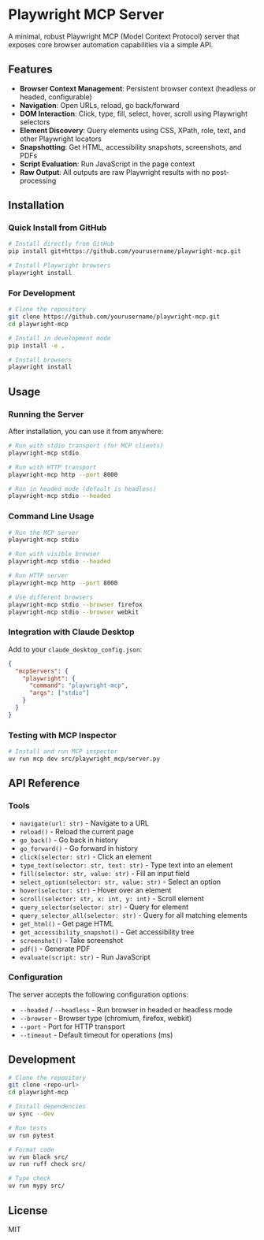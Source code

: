 # Playwright MCP Server

A minimal, robust Playwright MCP (Model Context Protocol) server that exposes core browser automation capabilities via a simple API.

## Features

- **Browser Context Management**: Persistent browser context (headless or headed, configurable)
- **Navigation**: Open URLs, reload, go back/forward
- **DOM Interaction**: Click, type, fill, select, hover, scroll using Playwright selectors
- **Element Discovery**: Query elements using CSS, XPath, role, text, and other Playwright locators
- **Snapshotting**: Get HTML, accessibility snapshots, screenshots, and PDFs
- **Script Evaluation**: Run JavaScript in the page context
- **Raw Output**: All outputs are raw Playwright results with no post-processing

## Installation

### Quick Install from GitHub

```bash
# Install directly from GitHub
pip install git+https://github.com/yourusername/playwright-mcp.git

# Install Playwright browsers
playwright install
```

### For Development

```bash
# Clone the repository
git clone https://github.com/yourusername/playwright-mcp.git
cd playwright-mcp

# Install in development mode
pip install -e .

# Install browsers
playwright install
```

## Usage

### Running the Server

After installation, you can use it from anywhere:

```bash
# Run with stdio transport (for MCP clients)
playwright-mcp stdio

# Run with HTTP transport
playwright-mcp http --port 8000

# Run in headed mode (default is headless)
playwright-mcp stdio --headed
```

### Command Line Usage

```bash
# Run the MCP server
playwright-mcp stdio

# Run with visible browser
playwright-mcp stdio --headed

# Run HTTP server
playwright-mcp http --port 8000

# Use different browsers
playwright-mcp stdio --browser firefox
playwright-mcp stdio --browser webkit
```

### Integration with Claude Desktop

Add to your `claude_desktop_config.json`:

```json
{
  "mcpServers": {
    "playwright": {
      "command": "playwright-mcp",
      "args": ["stdio"]
    }
  }
}
```

### Testing with MCP Inspector

```bash
# Install and run MCP inspector
uv run mcp dev src/playwright_mcp/server.py
```

## API Reference

### Tools

- `navigate(url: str)` - Navigate to a URL
- `reload()` - Reload the current page
- `go_back()` - Go back in history
- `go_forward()` - Go forward in history
- `click(selector: str)` - Click an element
- `type_text(selector: str, text: str)` - Type text into an element
- `fill(selector: str, value: str)` - Fill an input field
- `select_option(selector: str, value: str)` - Select an option
- `hover(selector: str)` - Hover over an element
- `scroll(selector: str, x: int, y: int)` - Scroll element
- `query_selector(selector: str)` - Query for element
- `query_selector_all(selector: str)` - Query for all matching elements
- `get_html()` - Get page HTML
- `get_accessibility_snapshot()` - Get accessibility tree
- `screenshot()` - Take screenshot
- `pdf()` - Generate PDF
- `evaluate(script: str)` - Run JavaScript

### Configuration

The server accepts the following configuration options:

- `--headed` / `--headless` - Run browser in headed or headless mode
- `--browser` - Browser type (chromium, firefox, webkit)
- `--port` - Port for HTTP transport
- `--timeout` - Default timeout for operations (ms)

## Development

```bash
# Clone the repository
git clone <repo-url>
cd playwright-mcp

# Install dependencies
uv sync --dev

# Run tests
uv run pytest

# Format code
uv run black src/
uv run ruff check src/

# Type check
uv run mypy src/
```

## License

MIT